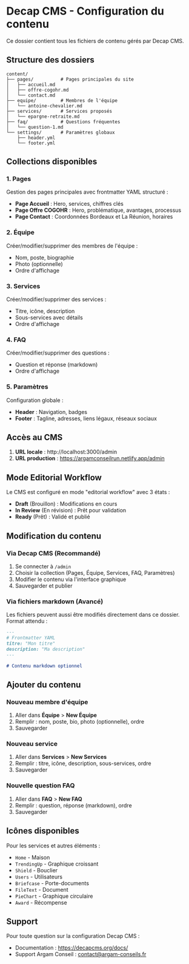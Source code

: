 # Decap CMS - Configuration du contenu

Ce dossier contient tous les fichiers de contenu gérés par Decap CMS.

## Structure des dossiers

```
content/
├── pages/          # Pages principales du site
│   ├── accueil.md
│   ├── offre-cogohr.md
│   └── contact.md
├── equipe/         # Membres de l'équipe
│   └── antoine-chevalier.md
├── services/       # Services proposés
│   └── epargne-retraite.md
├── faq/            # Questions fréquentes
│   └── question-1.md
└── settings/       # Paramètres globaux
    ├── header.yml
    └── footer.yml
```

## Collections disponibles

### 1. Pages
Gestion des pages principales avec frontmatter YAML structuré :
- **Page Accueil** : Hero, services, chiffres clés
- **Page Offre COGOHR** : Hero, problématique, avantages, processus
- **Page Contact** : Coordonnées Bordeaux et La Réunion, horaires

### 2. Équipe
Créer/modifier/supprimer des membres de l'équipe :
- Nom, poste, biographie
- Photo (optionnelle)
- Ordre d'affichage

### 3. Services
Créer/modifier/supprimer des services :
- Titre, icône, description
- Sous-services avec détails
- Ordre d'affichage

### 4. FAQ
Créer/modifier/supprimer des questions :
- Question et réponse (markdown)
- Ordre d'affichage

### 5. Paramètres
Configuration globale :
- **Header** : Navigation, badges
- **Footer** : Tagline, adresses, liens légaux, réseaux sociaux

## Accès au CMS

1. **URL locale** : http://localhost:3000/admin
2. **URL production** : https://argamconseilrun.netlify.app/admin

## Mode Editorial Workflow

Le CMS est configuré en mode "editorial workflow" avec 3 états :
- **Draft** (Brouillon) : Modifications en cours
- **In Review** (En révision) : Prêt pour validation
- **Ready** (Prêt) : Validé et publié

## Modification du contenu

### Via Decap CMS (Recommandé)
1. Se connecter à `/admin`
2. Choisir la collection (Pages, Équipe, Services, FAQ, Paramètres)
3. Modifier le contenu via l'interface graphique
4. Sauvegarder et publier

### Via fichiers markdown (Avancé)
Les fichiers peuvent aussi être modifiés directement dans ce dossier.
Format attendu :
```markdown
---
# Frontmatter YAML
titre: "Mon titre"
description: "Ma description"
---

# Contenu markdown optionnel
```

## Ajouter du contenu

### Nouveau membre d'équipe
1. Aller dans **Équipe** > **New Équipe**
2. Remplir : nom, poste, bio, photo (optionnelle), ordre
3. Sauvegarder

### Nouveau service
1. Aller dans **Services** > **New Services**
2. Remplir : titre, icône, description, sous-services, ordre
3. Sauvegarder

### Nouvelle question FAQ
1. Aller dans **FAQ** > **New FAQ**
2. Remplir : question, réponse (markdown), ordre
3. Sauvegarder

## Icônes disponibles

Pour les services et autres éléments :
- `Home` - Maison
- `TrendingUp` - Graphique croissant
- `Shield` - Bouclier
- `Users` - Utilisateurs
- `Briefcase` - Porte-documents
- `FileText` - Document
- `PieChart` - Graphique circulaire
- `Award` - Récompense

## Support

Pour toute question sur la configuration Decap CMS :
- Documentation : https://decapcms.org/docs/
- Support Argam Conseil : contact@argam-conseils.fr
